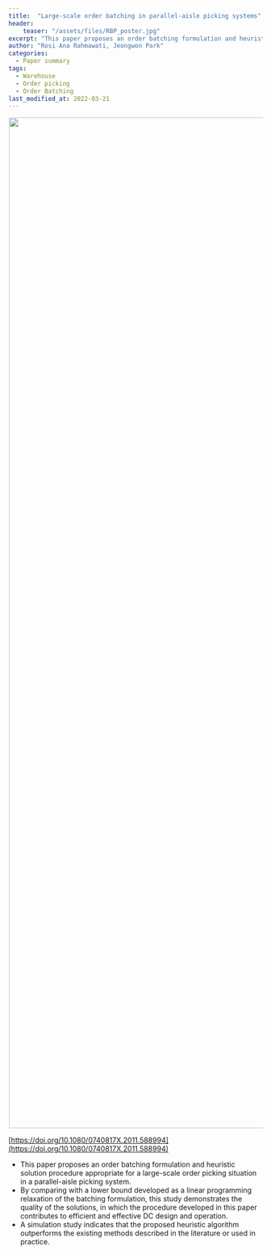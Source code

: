 ```yaml
---
title:  "Large-scale order batching in parallel-aisle picking systems"
header:
    teaser: "/assets/files/RBP_poster.jpg"
excerpt: "This paper proposes an order batching formulation and heuristic solution procedure appropriate for a large-scale order picking situation in a parallel-aisle picking system."
author: "Rosi Ana Rahmawati, Jeongwon Park"
categories:
  - Paper summary
tags:
  - Warehouse
  - Order picking
  - Order Batching
last_modified_at: 2022-03-21
---
```

<img align="center" width="2000" height="2000" style="border: 1px solid white" src="https://simfl-lab.github.io/assets/files/RBP_poster.jpg"> 

[https://doi.org/10.1080/0740817X.2011.588994](https://doi.org/10.1080/0740817X.2011.588994)  

- This paper proposes an order batching formulation and heuristic solution procedure appropriate for a large-scale order picking situation in a parallel-aisle picking system. 
- By comparing with a lower bound developed as a linear programming relaxation of the batching formulation, this study demonstrates the quality of the solutions, in which the procedure developed in this paper contributes to efficient and effective DC design and operation. 
- A simulation study indicates that the proposed heuristic algorithm outperforms the existing methods described in the literature or used in practice.
